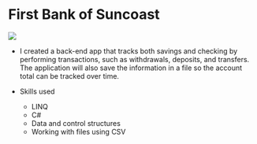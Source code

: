 # First Bank of Suncoast

![](http://g.recordit.co/2Qao1L61rZ.gif)

- I created a back-end app that tracks both savings and checking by performing transactions, such as withdrawals, deposits, and transfers. The application will also save the information in a file so the account total can be tracked over time.

- Skills used
  - LINQ
  - C#
  - Data and control structures
  - Working with files using CSV
